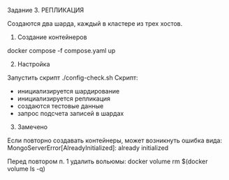 
Задание 3. РЕПЛИКАЦИЯ

Создаются два шарда, каждый в кластере из трех хостов.

1. Создание контейнеров

docker compose -f compose.yaml up

2. Настройка

Запустить скрипт ./config-check.sh
Скрипт:
- инициализируется шардирование
- инициализируется репликация
- создаются тестовые данные
- запрос подсчета записей в шардах

3. Замечено

Если повторно создавать контейнеры, может возникнуть ошибка вида:
MongoServerError[AlreadyInitialized]: already initialized

Перед повтором п. 1 удалить вольюмы:
docker volume rm $(docker volume ls -q)
